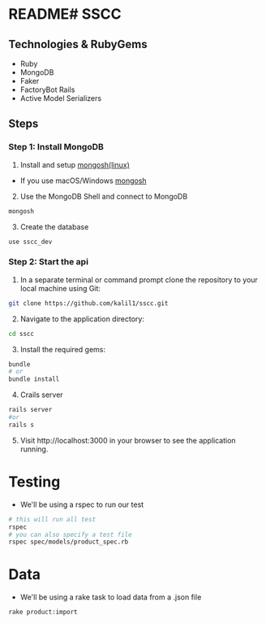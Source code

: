 # README# SSCC 


## Technologies & RubyGems
- Ruby
- MongoDB
- Faker
- FactoryBot Rails
- Active Model Serializers

## Steps
### Step 1: Install MongoDB
1. Install and setup [mongosh(linux)](https://www.cherryservers.com/blog/how-to-install-and-start-using-mongodb-on-ubuntu-20-04)
* If you use macOS/Windows [mongosh](https://www.mongodb.com/docs/mongodb-shell/install/#install-mongosh)
2. Use the MongoDB Shell and connect to MongoDB 
```sh
mongosh
```
3. Create the database
```
use sscc_dev 
```
### Step 2: Start the api
1. In a separate terminal or command prompt clone the repository to your local machine using Git:
```sh
git clone https://github.com/kalil1/sscc.git
```
2. Navigate to the application directory:
```sh
cd sscc
```
3. Install the required gems:
```sh
bundle 
# or
bundle install
```
4. Crails server
```sh
rails server
#or
rails s
```
5. Visit http://localhost:3000 in your browser to see the application running.

# Testing
* We'll be using a rspec to run our test
```sh
# this will run all test
rspec 
# you can also specify a test file
rspec spec/models/product_spec.rb 
```
# Data
* We'll be using a rake task to load data from a .json file
```sh
rake product:import
```
